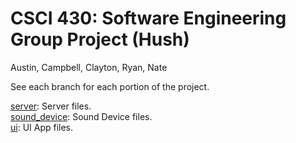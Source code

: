 # CSCI 430: Software Engineering Group Project (Hush)
Austin, Campbell, Clayton, Ryan, Nate

See each branch for each portion of the project.

[server](https://github.com/CampbellCrowley/CSCI430/tree/server): Server files.  
[sound_device](https://github.com/CampbellCrowley/CSCI430/tree/sound_device): Sound Device files.  
[ui](https://github.com/CampbellCrowley/CSCI430/tree/v2.0.0): UI App files.

